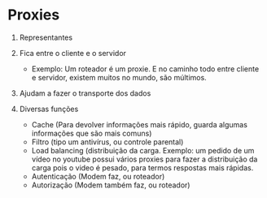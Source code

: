 # Proxies

1. Representantes

2. Fica entre o cliente e o servidor
    - Exemplo: Um roteador é um proxie. E no caminho todo entre cliente e servidor, existem muitos no mundo, são múltimos.

3. Ajudam a fazer o transporte dos dados

4. Diversas funções
    - Cache (Para devolver informações mais rápido, guarda algumas informações que são mais comuns)
    - Filtro (tipo um antivírus, ou controle parental)
    - Load balancing (distribuição da carga. Exemplo: um pedido de um vídeo no youtube possui vários proxies para fazer a distribuição da carga pois o video é pesado, para termos respostas mais rápidas.
    - Autenticação (Modem faz, ou roteador)
    - Autorização (Modem também faz, ou roteador)
